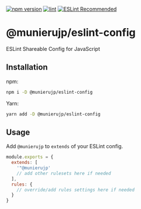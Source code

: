 [![npm version](https://badge.fury.io/js/%40munierujp%2Feslint-config.svg)](https://badge.fury.io/js/%40munierujp%2Feslint-config)
[![lint](https://github.com/munierujp/eslint-config/actions/workflows/lint.yml/badge.svg)](https://github.com/munierujp/eslint-config/actions/workflows/lint.yml)
[![ESLint Recommended](https://img.shields.io/badge/eslint-recommended-%234B32C3)](https://github.com/eslint-recommended)

# @munierujp/eslint-config

ESLint Shareable Config for JavaScript

## Installation

npm:

```sh
npm i -D @munierujp/eslint-config
```

Yarn:

```sh
yarn add -D @munierujp/eslint-config
```

## Usage

Add `@munierujp` to `extends` of your ESLint config.

```js
module.exports = {
  extends: [
    '"@munierujp'
    // add other rulesets here if needed
  ],
  rules: {
    // override/add rules settings here if needed
  }
}
```
